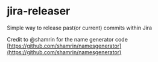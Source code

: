 # jira-releaser
Simple way to release past(or current) commits within Jira

Credit to @shamrin for the name generator code [https://github.com/shamrin/namesgenerator](https://github.com/shamrin/namesgenerator)
